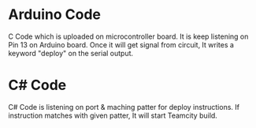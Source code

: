 Arduino Code
============

C Code which is uploaded on microcontroller board. It is keep listening on Pin 13 on Arduino board. Once it will get signal from circuit, It writes a keyword "deploy" on the serial output. 

C# Code
=======

C# Code is listening on port & maching patter for deploy instructions. If instruction matches with given patter, It will start Teamcity build. 
